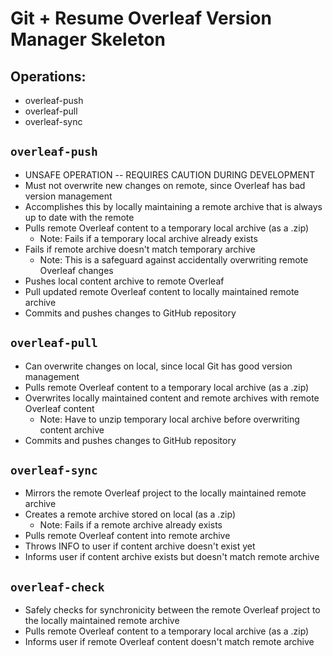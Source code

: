 # Git + Resume Overleaf Version Manager Skeleton

## Operations:

- overleaf-push
- overleaf-pull
- overleaf-sync

## `overleaf-push`

- UNSAFE OPERATION -- REQUIRES CAUTION DURING DEVELOPMENT
- Must not overwrite new changes on remote, since Overleaf has bad version management
- Accomplishes this by locally maintaining a remote archive that is always up to date with the remote
- Pulls remote Overleaf content to a temporary local archive (as a .zip)
  - Note: Fails if a temporary local archive already exists
- Fails if remote archive doesn't match temporary archive
  - Note: This is a safeguard against accidentally overwriting remote Overleaf changes
- Pushes local content archive to remote Overleaf
- Pull updated remote Overleaf content to locally maintained remote archive
- Commits and pushes changes to GitHub repository

## `overleaf-pull`

- Can overwrite changes on local, since local Git has good version management
- Pulls remote Overleaf content to a temporary local archive (as a .zip)
- Overwrites locally maintained content and remote archives with remote Overleaf content
  - Note: Have to unzip temporary local archive before overwriting content archive
- Commits and pushes changes to GitHub repository

## `overleaf-sync`

- Mirrors the remote Overleaf project to the locally maintained remote archive
- Creates a remote archive stored on local (as a .zip)
  - Note: Fails if a remote archive already exists
- Pulls remote Overleaf content into remote archive
- Throws INFO to user if content archive doesn't exist yet
- Informs user if content archive exists but doesn't match remote archive

## `overleaf-check`

- Safely checks for synchronicity between the remote Overleaf project to the locally maintained remote archive
- Pulls remote Overleaf content to a temporary local archive (as a .zip)
- Informs user if remote Overleaf content doesn't match remote archive
